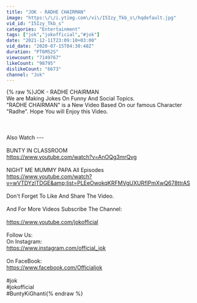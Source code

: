```yaml
---
title: "JOK - RADHE CHAIRMAN"
image: "https:\/\/i.ytimg.com\/vi\/I5Izy_Tkb_s\/hqdefault.jpg"
vid_id: "I5Izy_Tkb_s"
categories: "Entertainment"
tags: ["jok","jokofficial","#jok"]
date: "2021-12-11T23:09:10+03:00"
vid_date: "2020-07-15T04:30:48Z"
duration: "PT6M52S"
viewcount: "7149767"
likeCount: "98795"
dislikeCount: "6673"
channel: "Jok"
---
```

{% raw %}JOK - RADHE CHAIRMAN<br />We are Making Jokes On Funny And Social Topics.<br />&quot;RADHE CHAIRMAN&quot; is a New Video Based On our famous Character &quot;Radhe&quot;. Hope You will Enjoy this Video.<br /><br /><br /><br />Also Watch ---<br /><br />BUNTY IN CLASSROOM<br /><a rel="nofollow" target="blank" href="https://www.youtube.com/watch?v=AnOQg3mrQvg">https://www.youtube.com/watch?v=AnOQg3mrQvg</a><br /><br />NIGHT ME  MUMMY PAPA All Episodes<br /><a rel="nofollow" target="blank" href="https://www.youtube.com/watch?v=wVTDYzlTDGE&amp;list=PLEeOwokqKRFMVgUXURfIPmXwQ678ttrAS">https://www.youtube.com/watch?v=wVTDYzlTDGE&amp;list=PLEeOwokqKRFMVgUXURfIPmXwQ678ttrAS</a><br /><br />Don't Forget To Like And Share The Video.<br /><br />And For More Videos Subscribe The Channel:<br /><br /><a rel="nofollow" target="blank" href="https://www.youtube.com/jokofficial">https://www.youtube.com/jokofficial</a><br /><br />Follow Us:<br />On Instagram:<br /><a rel="nofollow" target="blank" href="https://www.instagram.com/official_jok">https://www.instagram.com/official_jok</a><br /><br />On FaceBook:<br /><a rel="nofollow" target="blank" href="https://www.facebook.com/Officialjok">https://www.facebook.com/Officialjok</a><br /><br />#jok<br />#jokofficial<br />#BuntyKiGhanti{% endraw %}
